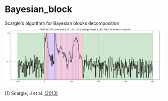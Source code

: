 # Bayesian_block
Scargle's algorithm for Bayesian blocks decomposition
![image](/images/light_curve.png)


[1] Scargle, J et al. [(2013)](https://ui.adsabs.harvard.edu/abs/2013ApJ...764..167S)
